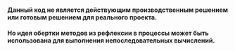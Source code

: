 <h4>
   Данный код не является действующим
 производственным решением или готовым решением для реального проекта.
 </h4> 

 <h4>
   Но идея обертки методов из рефлексии в процессы может быть использована
 для выполнения непоследовательных вычислений.
</h4>


